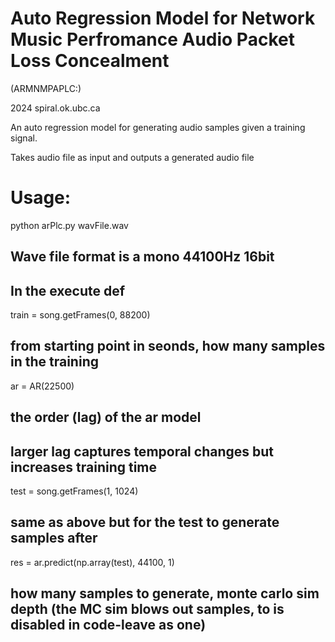 # Auto Regression Model for Network Music Perfromance Audio Packet Loss Concealment
(ARMNMPAPLC:)

2024
spiral.ok.ubc.ca

An auto regression model for generating audio samples given a training signal.

Takes audio file as input and outputs a generated audio file

# Usage: 
python arPlc.py wavFile.wav
## Wave file format is a mono 44100Hz 16bit

## In the execute def
train = song.getFrames(0, 88200)
## from starting point in seonds, how many samples in the training


ar = AR(22500)
## the order (lag) of the ar model
## larger lag captures temporal changes but increases training time

test = song.getFrames(1, 1024)
## same as above but for the test to generate samples after

res = ar.predict(np.array(test), 44100, 1)
## how many samples to generate, monte carlo sim depth (the MC sim blows out samples, to is disabled in code-leave as one)
